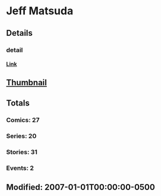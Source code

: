 # Jeff  Matsuda 
## Details
### detail
#### [Link](http://marvel.com/comics/creators/2321/jeff_matsuda?utm_campaign=apiRef&utm_source=225578a89fc76f3d20fbffda5d17a88d)
## [Thumbnail](http://i.annihil.us/u/prod/marvel/i/mg/b/b0/4bb57b80dc3b0.jpg)
## Totals
### Comics: 27
### Series: 20
### Stories: 31
### Events: 2
## Modified: 2007-01-01T00:00:00-0500